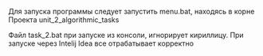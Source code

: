 Для запуска программы следует запустить menu.bat, находясь в корне Проекта unit_2_algorithmic_tasks

Файл task_2.bat при запуске из консоли, игнорирует кириллицу. При запуске через Intelij Idea все отрабатывает корректно
